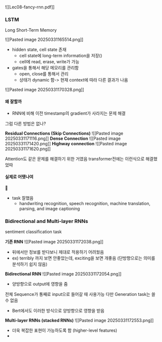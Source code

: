 
![[Lec08-fancy-rnn.pdf]]


### LSTM
Long Short-Term Memory

![[Pasted image 20250331165514.png]]

- hidden state, cell state 존재
	- cell state에 long-term information을 저장()
	- cell에 read, erase, write가 가능
- gates을 통해서 해당 메모리를 관리함
	- open, close를 통해서 관리
	- 상태가 dynamic 함-> 현재 context에 따라 다른 결과가 나옴

![[Pasted image 20250331170328.png]]

#### 왜 잘할까

- RNN에 비해 이전 timestamp의 gradient가 사라지는 문제 해결

그럼 다른 방법은 없나?

**Residual Connections (Skip Connections)**
![[Pasted image 20250331171116.png]]
**Dense Connection**
![[Pasted image 20250331171420.png]]
**Highway connection**
![[Pasted image 20250331171620.png]]


Attention도 같은 문제를 해결하기 위한 거였음
transformer전에는 이런식으로 해결했었따


#### 실제로 어땟나여

- task 잘했음
	- handwriting recognition, speech recognition, machine translation, parsing, and image captioning


### Bidirectional and Multi-layer RNNs
sentiment classification task

**기존 RNN**
![[Pasted image 20250331172038.png]]
- 뒤에서만 정보를 받다보니 제대로 적용하기 어려웠음
- ex) terribly 까지 보면 안좋았는데, exciting을 보면 개좋음 (단방향으로는 의미를 분석하기 쉽지 않음)



**Bidirectional RNN**
![[Pasted image 20250331172054.png]]

- 양방향으로 output에 영향을 줌


전체 Sequence가 통째로 input으로 들어갈 때 사용가능
다만 Generation task는 쓸 수 없음

- Bert에서도 이러한 방식으로 양방향으로 영향을 받음

**Multi-layer RNNs (stacked RNNs)**
![[Pasted image 20250331172553.png]]

- 더욱 복잡한 표현이 가능하도록 함 (higher-level features)
- 
